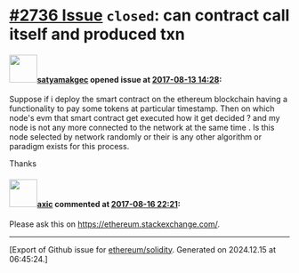 # [\#2736 Issue](https://github.com/ethereum/solidity/issues/2736) `closed`: can contract call itself and produced txn

#### <img src="https://avatars.githubusercontent.com/u/14581509?u=4d0095a6804e63555ffcf8587eaca10268d9117a&v=4" width="50">[satyamakgec](https://github.com/satyamakgec) opened issue at [2017-08-13 14:28](https://github.com/ethereum/solidity/issues/2736):

Suppose if i deploy the smart contract on the ethereum blockchain having a functionality to pay some tokens at particular timestamp. Then on which node's evm that smart contract get executed how it get decided ? and my node is not any more connected to the network at the same time . Is this node selected by network randomly or their is any other algorithm or paradigm exists for this process.

Thanks 

#### <img src="https://avatars.githubusercontent.com/u/20340?v=4" width="50">[axic](https://github.com/axic) commented at [2017-08-16 22:21](https://github.com/ethereum/solidity/issues/2736#issuecomment-322915873):

Please ask this on https://ethereum.stackexchange.com/.


-------------------------------------------------------------------------------



[Export of Github issue for [ethereum/solidity](https://github.com/ethereum/solidity). Generated on 2024.12.15 at 06:45:24.]
